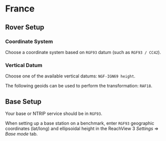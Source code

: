 # France

## Rover Setup

### Coordinate System

Choose a coordinate system based on `RGF93` datum (such as `RGF93 / CC42`).

### Vertical Datum

Choose one of the available vertical datums: `NGF-IGN69 height`.

The following geoids can be used to perform the transformation: `RAF18`.

## Base Setup

Your base or NTRIP service should be in `RGF93`.

When setting up a base station on a benchmark, enter `RGF93` geographic coordinates (lat/long) and ellipsoidal height in the ReachView 3 *Settings* ⇒ *Base mode* tab.
